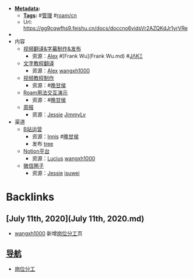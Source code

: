 - **[Metadata](Metadata.md):**
    - **[Tags](Tags.md):** #[管理](管理.md) #[roam/cn](roam/cn.md)
    - Url: https://gg9cqwfhs9.feishu.cn/docs/doccno6vidsVr2AZQKdJr1yrVRe
- 
- 内容
    - [视频翻译&字幕制作&发布](视频翻译&字幕制作&发布.md)
        - 资源：[Alex](Alex.md) #[Frank Wu](Frank Wu.md) #[JΛKΞ](JΛKΞ.md)
    - [文字教程翻译](文字教程翻译.md)
        - 资源：[Alex](Alex.md) [wangxh1000](wangxh1000.md)
    - [视频教程制作](视频教程制作.md)
        - 资源：#[晚甘侯](晚甘侯.md)
    - [Roam用法交互演示](Roam用法交互演示.md)
        - 资源：#[晚甘侯](晚甘侯.md)
    - [周报](周报.md)
        - 资源：[Jessie](Jessie.md) [JimmyLv](JimmyLv.md)
- 渠道
    - [B站运营](B站运营.md)
        - 资源：[Innis](Innis.md) #[晚甘侯](晚甘侯.md) 
        - 发布 [tree](tree.md)
    - [Notion平台](Notion平台.md)
        - 资源：[Lucius](Lucius.md) [wangxh1000](wangxh1000.md)
    - [微信圈子](微信圈子.md)
        - 资源：[Jessie](Jessie.md) [isuwei](isuwei.md)

# Backlinks
## [July 11th, 2020](July 11th, 2020.md)
- [wangxh1000](wangxh1000.md) 新增[岗位分工](岗位分工.md)页

## [导航](导航.md)
- [岗位分工](岗位分工.md)

